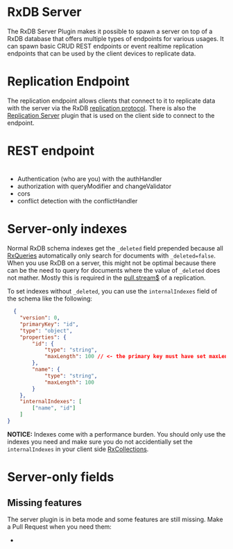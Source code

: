 # RxDB Server

The RxDB Server Plugin makes it possible to spawn a server on top of a RxDB database that offers multiple types of endpoints for various usages. It can spawn basic CRUD REST endpoints or event realtime replication endpoints that can be used by the client devices to replicate data. 


# Replication Endpoint

The replication endpoint allows clients that connect to it to replicate data with the server via the RxDB [replication protocol](./replication.md). There is also the [Replication Server](./replication-server.md) plugin that is used on the client side to connect to the endpoint.


# REST endpoint

# 
- Authentication (who are you) with the authHandler
- authorization with queryModifier and changeValidator
- cors
- conflict detection with the conflictHandler

# Server-only indexes

Normal RxDB schema indexes get the `_deleted` field prepended because all [RxQueries](./rx-query.md) automatically only search for documents with `_deleted=false`.
When you use RxDB on a server, this might not be optimal because there can be the need to query for documents where the value of `_deleted` does not mather. Mostly this is required in the [pull.stream$]() of a replication.

To set indexes without `_deleted`, you can use the `internalIndexes` field of the schema like the following:

```json
  {
    "version": 0,
    "primaryKey": "id",
    "type": "object",
    "properties": {
        "id": {
            "type": "string",
            "maxLength": 100 // <- the primary key must have set maxLength
        },
        "name": {
            "type": "string",
            "maxLength": 100
        }
    },
    "internalIndexes": [
        ["name", "id"]
    ]
}
```


**NOTICE:** Indexes come with a performance burden. You should only use the indexes you need and make sure you do not accidentially set the `internalIndexes` in your client side [RxCollections](./rx-collection.md).


# Server-only fields



## Missing features

The server plugin is in beta mode and some features are still missing. Make a Pull Request when you need them:

- 












